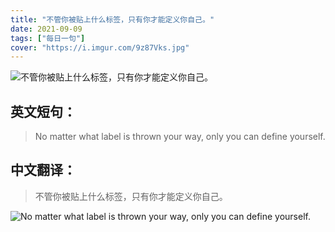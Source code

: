 ```yaml
---
title: "不管你被贴上什么标签，只有你才能定义你自己。"
date: 2021-09-09
tags: ["每日一句"]
cover: "https://i.imgur.com/9z87Vks.jpg"
---
```


![不管你被贴上什么标签，只有你才能定义你自己。](https://i.imgur.com/8velE6l.jpg)

## 英文短句：
> No matter what label is thrown your way, only you can define yourself.

<!--more-->

## 中文翻译：
> 不管你被贴上什么标签，只有你才能定义你自己。

![No matter what label is thrown your way, only you can define yourself.](https://i.imgur.com/esigPbt.jpg)

